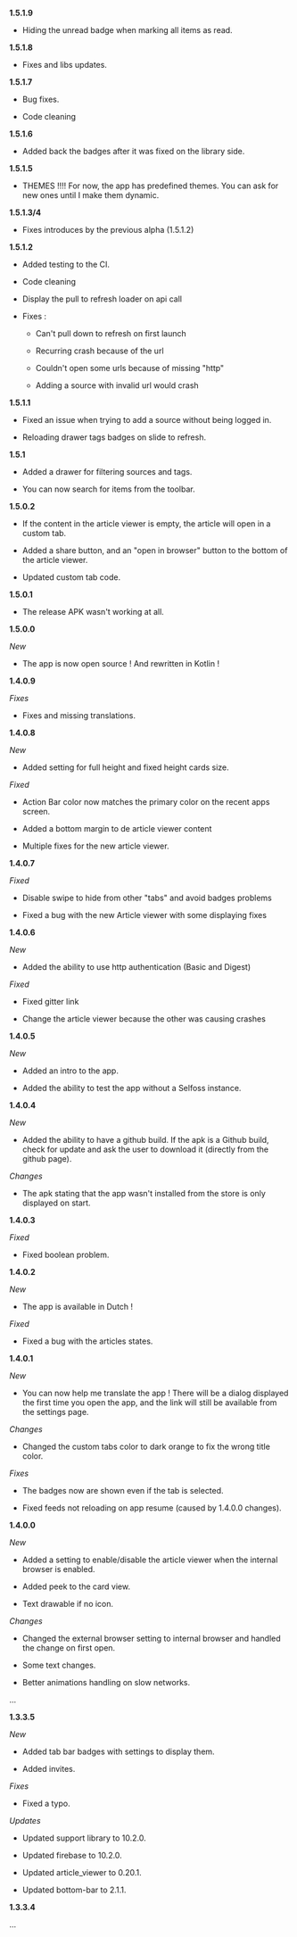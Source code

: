 **1.5.1.9**

- Hiding the unread badge when marking all items as read.

**1.5.1.8**

- Fixes and libs updates.

**1.5.1.7**

- Bug fixes.

- Code cleaning

**1.5.1.6**

- Added back the badges after it was fixed on the library side.

**1.5.1.5**

- THEMES !!!! For now, the app has predefined themes. You can ask for new ones until I make them dynamic.

**1.5.1.3/4**

- Fixes introduces by the previous alpha (1.5.1.2)

**1.5.1.2**

- Added testing to the CI.

- Code cleaning

- Display the pull to refresh loader on api call

- Fixes :

  - Can't pull down to refresh on first launch

  - Recurring crash because of the url

  - Couldn't open some urls because of missing "http"

  - Adding a source with invalid url would crash


**1.5.1.1**

- Fixed an issue when trying to add a source without being logged in.

- Reloading drawer tags badges on slide to refresh.

**1.5.1**

- Added a drawer for filtering sources and tags.

- You can now search for items from the toolbar.

**1.5.0.2**

- If the content in the article viewer is empty, the article will open in a custom tab.

- Added a share button, and an "open in browser" button to the bottom of the article viewer.

- Updated custom tab code.

**1.5.0.1**

- The release APK wasn't working at all.

**1.5.0.0**

_New_

- The app is now open source ! And rewritten in Kotlin !

**1.4.0.9**

_Fixes_

- Fixes and missing translations.

**1.4.0.8**

_New_

- Added setting for full height and fixed height cards size.

_Fixed_

- Action Bar color now matches the primary color on the recent apps screen.

- Added a bottom margin to de article viewer content

- Multiple fixes for the new article viewer.

**1.4.0.7**

_Fixed_

- Disable swipe to hide from other "tabs" and avoid badges problems

- Fixed a bug with the new Article viewer with some displaying fixes


**1.4.0.6**

_New_

- Added the ability to use http authentication (Basic and Digest)

_Fixed_

- Fixed gitter link

- Change the article viewer because the other was causing crashes

**1.4.0.5**

_New_

- Added an intro to the app.

- Added the ability to test the app without a Selfoss instance.

**1.4.0.4**

_New_

- Added the ability to have a github build. If the apk is a Github build, check for update and ask the user to download it (directly from the github page).

_Changes_

- The apk stating that the app wasn't installed from the store is only displayed on start.

**1.4.0.3**

_Fixed_

- Fixed boolean problem.

**1.4.0.2**

_New_

- The app is available in Dutch !

_Fixed_

- Fixed a bug with the articles states.

**1.4.0.1**

_New_

- You can now help me translate the app ! There will be a dialog displayed the first time you open the app, and the link will still be available from the settings page.

_Changes_

- Changed the custom tabs color to dark orange to fix the wrong title color.

_Fixes_

- The badges now are shown even if the tab is selected.

- Fixed feeds not reloading on app resume (caused by 1.4.0.0 changes).

**1.4.0.0**

_New_

- Added a setting to enable/disable the article viewer when the internal browser is enabled.

- Added peek to the card view.

- Text drawable if no icon.


_Changes_

- Changed the external browser setting to internal browser and handled the change on first open.

- Some text changes.

- Better animations handling on slow networks.

...

**1.3.3.5**

_New_

- Added tab bar badges with settings to display them.

- Added invites.

_Fixes_

- Fixed a typo.

_Updates_

- Updated support library to 10.2.0.

- Updated firebase to 10.2.0.

- Updated article_viewer to 0.20.1.

- Updated bottom-bar to 2.1.1.


**1.3.3.4**

...